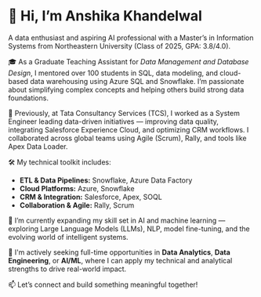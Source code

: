 # 👋 Hi, I’m Anshika Khandelwal

A data enthusiast and aspiring AI professional with a Master’s in Information Systems from Northeastern University (Class of 2025, GPA: 3.8/4.0).

🎓 As a Graduate Teaching Assistant for *Data Management and Database Design*, I mentored over 100 students in SQL, data modeling, and cloud-based data warehousing using Azure SQL and Snowflake. I’m passionate about simplifying complex concepts and helping others build strong data foundations.

💼 Previously, at Tata Consultancy Services (TCS), I worked as a System Engineer leading data-driven initiatives — improving data quality, integrating Salesforce Experience Cloud, and optimizing CRM workflows. I collaborated across global teams using Agile (Scrum), Rally, and tools like Apex Data Loader.

🛠️ My technical toolkit includes:
- **ETL & Data Pipelines:** Snowflake, Azure Data Factory  
- **Cloud Platforms:** Azure, Snowflake  
- **CRM & Integration:** Salesforce, Apex, SOQL  
- **Collaboration & Agile:** Rally, Scrum  

🤖 I’m currently expanding my skill set in AI and machine learning — exploring Large Language Models (LLMs), NLP, model fine-tuning, and the evolving world of intelligent systems.

🚀 I'm actively seeking full-time opportunities in **Data Analytics**, **Data Engineering**, or **AI/ML**, where I can apply my technical and analytical strengths to drive real-world impact.

📫 Let’s connect and build something meaningful together!


